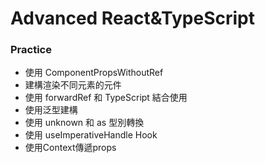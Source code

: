 # Advanced React&TypeScript

### Practice
- 使用 ComponentPropsWithoutRef
- 建構渲染不同元素的元件
- 使用 forwardRef 和 TypeScript 結合使用
- 使用泛型建構
- 使用 unknown 和 as 型別轉換
- 使用 useImperativeHandle Hook
- 使用Context傳遞props